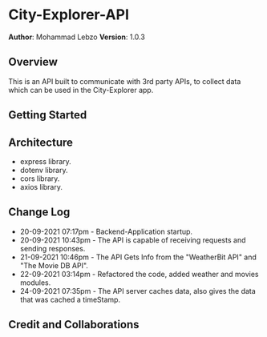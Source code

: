 # City-Explorer-API

**Author**: Mohammad Lebzo
**Version**: 1.0.3
<!-- (increment the patch/fix version number if you make more commits past your first submission) -->

## Overview
<!-- Provide a high level overview of what this application is and why you are building it, beyond the fact that it's an assignment for this class. (i.e. What's your problem domain?) -->
This is an API built to communicate with 3rd party APIs, to collect data which can be used in the City-Explorer app. 

## Getting Started
<!-- What are the steps that a user must take in order to build this app on their own machine and get it running? -->

## Architecture
<!-- Provide a detailed description of the application design. What technologies (languages, libraries, etc) you're using, and any other relevant design information. -->
- express library.
- dotenv library.
- cors library.
- axios library.

## Change Log
<!-- Use this area to document the iterative changes made to your application as each feature is successfully implemented. Use time stamps. Here's an example:

01-01-2001 4:59pm - Application now has a fully-functional express server, with a GET route for the location resource. -->

- 20-09-2021 07:17pm - Backend-Application startup.
- 20-09-2021 10:43pm - The API is capable of receiving requests and sending responses.
- 21-09-2021 10:46pm - The API Gets Info from the "WeatherBit API" and "The Movie DB API".
- 22-09-2021 03:14pm - Refactored the code, added weather and movies modules.
- 24-09-2021 07:35pm - The API server caches data, also gives the data that was cached a timeStamp.

## Credit and Collaborations
<!-- Give credit (and a link) to other people or resources that helped you build this application. -->